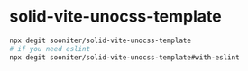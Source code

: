 # solid-vite-unocss-template
```bash
npx degit sooniter/solid-vite-unocss-template
# if you need eslint
npx degit sooniter/solid-vite-unocss-template#with-eslint
```